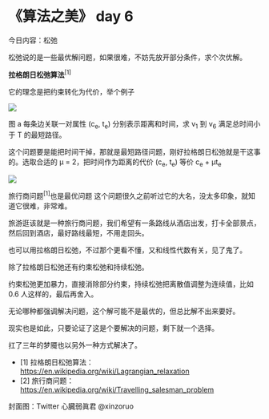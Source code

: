 # 《算法之美》 day 6

今日内容：松弛

松弛说的是一些最优解问题，如果很难，不妨先放开部分条件，求个次优解。

**拉格朗日松弛算法**<sup>[1]</sup>

它的理念是把约束转化为代价，举个例子

![](https://files.mdnice.com/user/18103/ce8abd74-0b58-4f73-b7c5-aba775580de3.png)

图 a 每条边关联一对属性 (c<sub>e</sub>, t<sub>e</sub>) 分别表示距离和时间，求 v<sub>1</sub> 到 v<sub>6</sub> 满足总时间小于 T 的最短路径。

<!-- (1, 10) 这种边就想象成堵车，路短但是堵嘛，看看初一导航去灵隐就知道了。 -->


这个问题要是能把时间干掉，那就是最短路径问题，刚好拉格朗日松弛就是干这事的。选取合适的 μ = 2，把时间作为距离的代价 (c<sub>e</sub>, t<sub>e</sub>) 等价 c<sub>e</sub> + μt<sub>e</sub>

![](https://files.mdnice.com/user/18103/2c8b83e0-3a66-4cda-bed0-80c1cf60bed4.png)

<!-- 这个时候再用迪那啥算法可以很轻松的解开。 -->

旅行商问题<sup>[1]</sup>也是最优问题
这个问题很久之前听过它的大名，没太多印象，就知道它很难，非常难。

旅游逛该就是一种旅行商问题，我们希望有一条路线从酒店出发，打卡全部景点，然后回到酒店，最好路线最短，不用走回头。

也可以用拉格朗日松弛，不过那个更看不懂，又和线性代数有关，见了鬼了。


<!-- 当然如果有点选的话，我选择宅家。




今天肯定不是要解它，而是对于这么难的问题，我们该怎么办 -->


除了拉格朗日松弛还有约束松弛和持续松弛。

约束松弛更加暴力，直接消除部分约束，持续松弛把离散值调整为连续值，比如 0.6 人这样的，最后再舍入。

无论哪种都强调解决问题，这个解可能不是最优的，但总比解不出来要好。

现实也是如此，只要论证了这是个要解决的问题，剩下就一个选择。

扛了三年的梦魇也以另外一种方式解决了。

<!-- 上学那会儿讲究准确解，差个小数点都得扣分，上班之后有鬼个准确解，全是近似解。 -->

+ [1] 拉格朗日松弛算法：https://en.wikipedia.org/wiki/Lagrangian_relaxation
+ [2] 旅行商问题：https://en.wikipedia.org/wiki/Travelling_salesman_problem

封面图：Twitter 心臓弱眞君 @xinzoruo


<!-- 习以为常的事情抓不住眼球，吸引不了注意力。


苦的东西大概率有毒，

过度拟合也可以理解成极端

标题党

百度的问题

应试教育 -->